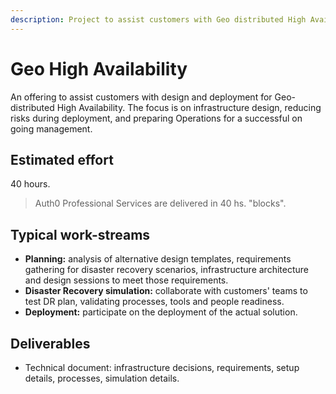 ```yaml
---
description: Project to assist customers with Geo distributed High Availability.
---
```


# Geo High Availability

An offering to assist customers with design and deployment for Geo-distributed High Availability. The focus is on infrastructure design, reducing risks during deployment, and preparing Operations for a successful on going management.

## Estimated effort

40 hours. 

> Auth0 Professional Services are delivered in 40 hs. "blocks".

## Typical work-streams

* **Planning:** analysis of alternative design templates, requirements gathering for disaster recovery scenarios,  infrastructure architecture and design sessions to meet those requirements.
* **Disaster Recovery simulation:** collaborate with customers' teams to test DR plan, validating processes, tools and people readiness.
* **Deployment:** participate on the deployment of the actual solution.

## Deliverables

* Technical document: infrastructure decisions, requirements, setup details, processes, simulation details.
